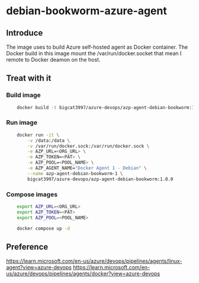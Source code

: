 # debian-bookworm-azure-agent

## Introduce

The image uses to build Azure self-hosted agent as Docker container. The Docker build in this image mount the /var/run/docker.socket that mean I remote to Docker deamon on the host.

## Treat with it

### Build image

```bash
    docker build -t bigcat3997/azure-devops/azp-agent-debian-bookworm:1.0.0 .
```

### Run image

```bash
    docker run -it \
        -v /data:/data \
        -v /var/run/docker.sock:/var/run/docker.sock \
        -e AZP_URL=<ORG_URL> \
        -e AZP_TOKEN=<PAT> \
        -e AZP_POOL=<POOL_NAME> \
        -e AZP_AGENT_NAME="Docker Agent 1 - Debian" \
        --name azp-agent-debian-bookworm-1 \
        bigcat3997/azure-devops/azp-agent-debian-bookworm:1.0.0
```

### Compose images

```bash
    export AZP_URL=<ORG_URL>
    export AZP_TOKEN=<PAT>
    export AZP_POOL=<POOL_NAME>

    docker compose up -d
```

## Preference

https://learn.microsoft.com/en-us/azure/devops/pipelines/agents/linux-agent?view=azure-devops
https://learn.microsoft.com/en-us/azure/devops/pipelines/agents/docker?view=azure-devops
